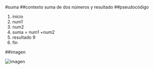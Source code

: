 #suma
##contexto
suma de dos números y resultado
##pseudocódigo
1. inicio 
2. num1
3. num2
4. suma = num1 +num2
5. resultado 9
6. fin

##imagen

![imagen](http://2.1m.yt/PaTPRn.jpg)